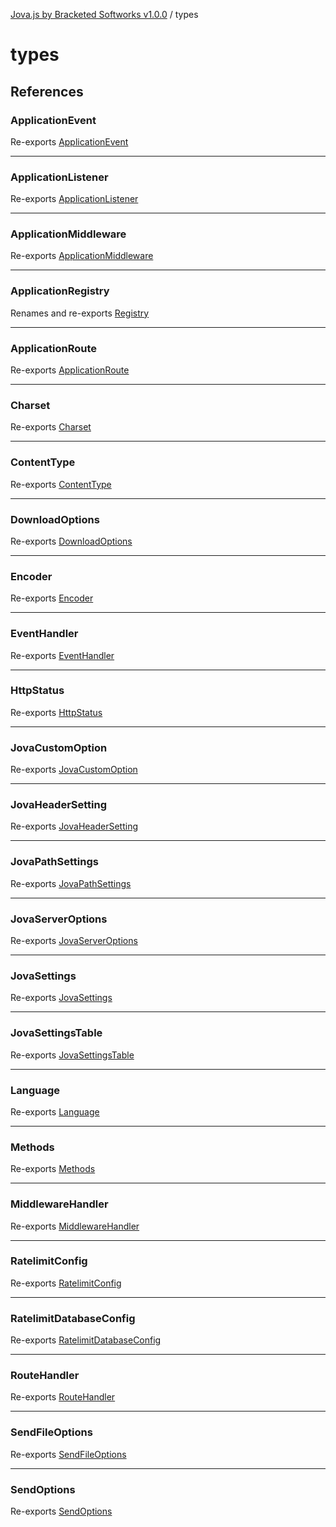 [Jova.js by Bracketed Softworks v1.0.0](../wiki/modules) / types

# types

## References

### ApplicationEvent

Re-exports [ApplicationEvent](../wiki/types.JovaEvents.Enumeration.ApplicationEvent)

***

### ApplicationListener

Re-exports [ApplicationListener](../wiki/registry.types.Events.AppEventType.Class.ApplicationListener)

***

### ApplicationMiddleware

Re-exports [ApplicationMiddleware](../wiki/registry.types.Middlewares.AppMiddlewareType.Class.ApplicationMiddleware)

***

### ApplicationRegistry

Renames and re-exports [Registry](../wiki/registry.Registry.Class.Registry)

***

### ApplicationRoute

Re-exports [ApplicationRoute](../wiki/registry.types.Routes.AppRouteType.Class.ApplicationRoute)

***

### Charset

Re-exports [Charset](../wiki/types.http.Charsets.Enumeration.Charset)

***

### ContentType

Re-exports [ContentType](../wiki/types.http.ContentTypes.Enumeration.ContentType)

***

### DownloadOptions

Re-exports [DownloadOptions](../wiki/types.express.DownloadOptions.Interface.DownloadOptions)

***

### Encoder

Re-exports [Encoder](../wiki/types.http.Encoders.Enumeration.Encoder)

***

### EventHandler

Re-exports [EventHandler](../wiki/registry.types.Events.EventHandlerType.TypeAlias.EventHandler)

***

### HttpStatus

Re-exports [HttpStatus](../wiki/types.http.ResponseCodes.Enumeration.HttpStatus)

***

### JovaCustomOption

Re-exports [JovaCustomOption](../wiki/types.config.jovaCustomOptions.Interface.JovaCustomOption)

***

### JovaHeaderSetting

Re-exports [JovaHeaderSetting](../wiki/types.config.jovaHeaderAdditionObject.Interface.JovaHeaderSetting)

***

### JovaPathSettings

Re-exports [JovaPathSettings](../wiki/types.config.jovaPathOptions.Interface.JovaPathSettings)

***

### JovaServerOptions

Re-exports [JovaServerOptions](../wiki/types.config.jovaServerOptionsObject.Interface.JovaServerOptions)

***

### JovaSettings

Re-exports [JovaSettings](../wiki/types.config.jovaSettingsObject.Interface.JovaSettings)

***

### JovaSettingsTable

Re-exports [JovaSettingsTable](../wiki/types.config.jovaCustomSettingEnum.Enumeration.JovaSettingsTable)

***

### Language

Re-exports [Language](../wiki/types.http.Languages.Enumeration.Language)

***

### Methods

Re-exports [Methods](../wiki/types.http.RequestMethods.Enumeration.Methods)

***

### MiddlewareHandler

Re-exports [MiddlewareHandler](../wiki/registry.types.Middlewares.MiddlewareHandlerType.TypeAlias.MiddlewareHandler)

***

### RatelimitConfig

Re-exports [RatelimitConfig](../wiki/types.config.rateLimitOptionsObject.Interface.RatelimitConfig)

***

### RatelimitDatabaseConfig

Re-exports [RatelimitDatabaseConfig](../wiki/types.config.rateLimitDatabaseOptionsObject.Interface.RatelimitDatabaseConfig)

***

### RouteHandler

Re-exports [RouteHandler](../wiki/registry.types.Routes.RouteHandlerType.TypeAlias.RouteHandler)

***

### SendFileOptions

Re-exports [SendFileOptions](../wiki/types.express.FileOptions.Interface.SendFileOptions)

***

### SendOptions

Re-exports [SendOptions](../wiki/types.express.SendOptions.Interface.SendOptions)
